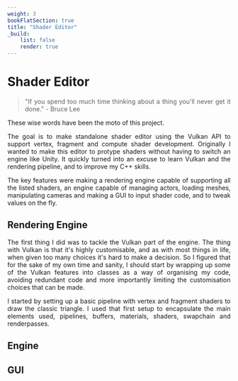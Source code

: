 ```yaml
---
weight: 3
bookFlatSection: true
title: "Shader Editor"
_build:
    list: false
    render: true
---
```

<div style="text-align: justify">

# Shader Editor

> "If you spend too much time thinking about a thing you'll never get it done." - Bruce Lee


These wise words have been the moto of this project.

The goal is to make standalone shader editor using the Vulkan API to support vertex, fragment and compute shader development.
Originally I wanted to make this editor to protype shaders without having to switch an engine like Unity. It quickly turned into an excuse to learn Vulkan and the rendering pipeline, and to improve my C++ skills.

The key features were making a rendering engine capable of supporting all the listed shaders, an engine capable of managing actors, loading meshes, manipulating cameras and making a GUI to input shader code, and to tweak values on the fly.

## Rendering Engine
The first thing I did was to tackle the Vulkan part of the engine. The thing with Vulkan is that it's highly customisable, and as with most things in life, when given too many choices it's hard to make a decision. So I figured that for the sake of my own time and sanity, I should start by wrapping up some of the Vulkan features into classes as a way of organising my code, avoiding redundant code and more importantly limiting the customisation choices that can be made. 

I started by setting up a basic pipeline with vertex and fragment shaders to draw the classic triangle. I used that first setup to encapsulate the main elements used, pipelines, buffers, materials, shaders, swapchain and renderpasses. 

## Engine


## GUI



</div>